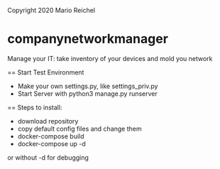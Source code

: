 Copyright 2020 Mario Reichel

# companynetworkmanager
Manage your IT: take inventory of your devices and mold you network

== Start Test Environment

* Make your own settings.py, like settings_priv.py
* Start Server with python3 manage.py runserver

== Steps to install:
* download repository
* copy default config files and change them
* docker-compose build
* docker-compose up -d

or without -d for debugging
